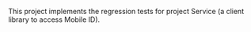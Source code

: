 This project implements the regression tests for project Service (a client library to access Mobile ID).
